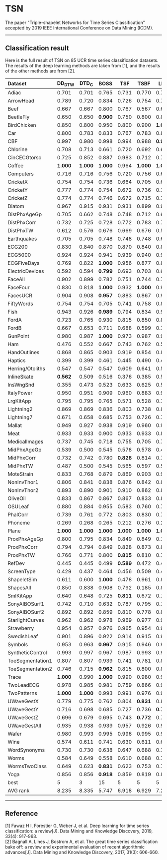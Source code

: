# TSN
The paper "Triple-shapelet Networks for Time Series Classification" accepted by 2019 IEEE International Conference on Data Mining (ICDM).

***

## Classification result
Here is the full result of TSN on 85 UCR time series classification datasets. The results of the deep learning methods are taken from [1], and the results of the other methods are from [2].

| Dataset | DD<sub>DTW</sub> | DTD<sub>C</sub> | BOSS  | TSF   | TSBF  | LPS   | EE    | COTE   | MLP   | FCN   | ResNet | TSN |
|:--|--|--|--|--|--|--|--|--|--|--|--|--|
| Adiac | 0.701  | 0.701  | 0.765  | 0.731  | 0.770  | 0.770  | 0.665  | 0.790  | 0.397  | **0.844** | 0.829  | 0.798  |
| ArrowHead | 0.789  | 0.720  | 0.834  | 0.726  | 0.754  | 0.783  | 0.811  | 0.811  | 0.778  | 0.843  | 0.845  | **0.869** |
| Beef  | 0.667  | 0.667  | 0.800  | 0.767  | 0.567  | 0.600  | 0.633  | 0.867  | 0.720  | 0.697  | 0.753  | **0.900** |
| BeetleFly | 0.650  | 0.650  | **0.900** | 0.750  | 0.800  | 0.800  | 0.750  | 0.800  | 0.870  | 0.860  | 0.850  | **0.900** |
| BirdChicken | 0.850  | 0.800  | 0.950  | 0.800  | 0.900  | **1.000** | 0.800  | 0.900  | 0.775  | 0.955  | 0.885  | 0.800  |
| Car   | 0.800  | 0.783  | 0.833  | 0.767  | 0.783  | 0.850  | 0.833  | 0.900  | 0.872  | 0.994  | **0.995** | 0.917  |
| CBF   | 0.997  | 0.980  | 0.998  | 0.994  | 0.988  | **0.999** | 0.998  | 0.996  | 0.767  | 0.905  | 0.925  | 0.989  |
| Chlorine | 0.708  | 0.713  | 0.661  | 0.720  | 0.692  | 0.608  | 0.656  | 0.727  | 0.802  | 0.814  | 0.844  | **0.868** |
| CinCECGtorso | 0.725  | 0.852  | 0.887  | 0.983  | 0.712  | 0.736  | 0.942  | **0.995** | 0.840  | 0.824  | 0.826  | 0.975  |
| Coffee | **1.000** | **1.000** | **1.000** | 0.964  | **1.000** | **1.000** | **1.000** | **1.000** | 0.996  | **1.000** | **1.000** | **1.000** |
| Computers | 0.716  | 0.716  | 0.756  | 0.720  | 0.756  | 0.680  | 0.708  | 0.740  | 0.563  | **0.822** | 0.815  | 0.624  |
| CricketX | 0.754  | 0.754  | 0.736  | 0.664  | 0.705  | 0.697  | **0.813** | 0.808  | 0.591  | 0.792  | 0.791  | 0.721  |
| CricketY | 0.777  | 0.774  | 0.754  | 0.672  | 0.736  | 0.767  | 0.805  | **0.826** | 0.600  | 0.787  | 0.803  | 0.723  |
| CricketZ | 0.774  | 0.774  | 0.746  | 0.672  | 0.715  | 0.754  | 0.782  | **0.815** | 0.617  | 0.811  | 0.812  | 0.723  |
| Diatom | 0.967  | 0.915  | 0.931  | 0.931  | 0.899  | 0.905  | 0.944  | 0.928  | 0.910  | 0.313  | 0.301  | **0.990** |
| DistPhxAgeGp | 0.705  | 0.662  | 0.748  | 0.748  | 0.712  | 0.669  | 0.691  | 0.748  | 0.657  | 0.710  | 0.717  | **0.835** |
| DistPhxCorr | 0.732  | 0.725  | 0.728  | 0.772  | 0.783  | 0.721  | 0.728  | 0.761  | 0.726  | 0.760  | 0.771  | **0.810** |
| DistPhxTW | 0.612  | 0.576  | 0.676  | 0.669  | 0.676  | 0.568  | 0.647  | 0.698  | 0.617  | 0.690  | 0.665  | **0.785** |
| Earthquakes | 0.705  | 0.705  | 0.748  | 0.748  | 0.748  | 0.640  | 0.741  | 0.748  | 0.717  | 0.727  | 0.712  | **0.820** |
| ECG200 | 0.830  | 0.840  | 0.870  | 0.870  | 0.840  | 0.860  | 0.880  | 0.880  | **0.916** | 0.889  | 0.874  | 0.900  |
| ECG5000 | 0.924  | 0.924  | 0.941  | 0.939  | 0.940  | 0.917  | 0.939  | 0.946  | 0.929  | 0.940  | 0.934  | **0.948** |
| ECGFiveDays | 0.769  | 0.822  | **1.000** | 0.956  | 0.877  | 0.879  | 0.820  | 0.999  | 0.970  | 0.987  | 0.975  | **1.000** |
| ElectricDevices | 0.592  | 0.594  | **0.799** | 0.693  | 0.703  | 0.681  | 0.663  | 0.713  | 0.592  | 0.702  | 0.729  | 0.625  |
| FaceAll | 0.902  | 0.899  | 0.782  | 0.751  | 0.744  | 0.767  | 0.849  | 0.918  | 0.793  | **0.945** | 0.839  | 0.811  |
| FaceFour | 0.830  | 0.818  | **1.000** | 0.932  | **1.000** | 0.943  | 0.909  | 0.898  | 0.840  | 0.928  | 0.955  | 0.955  |
| FacesUCR | 0.904  | 0.908  | **0.957** | 0.883  | 0.867  | 0.926  | 0.945  | 0.942  | 0.833  | 0.946  | 0.955  | 0.940  |
| FiftyWords | 0.754  | 0.754  | 0.705  | 0.741  | 0.758  | 0.818  | **0.820** | 0.798  | 0.684  | 0.627  | 0.740  | 0.690  |
| Fish  | 0.943  | 0.926  | **0.989** | 0.794  | 0.834  | 0.943  | 0.966  | 0.983  | 0.848  | 0.958  | 0.979  | 0.943  |
| FordA | 0.723  | 0.765  | 0.930  | 0.815  | 0.850  | 0.873  | 0.738  | **0.957** | 0.730  | 0.904  | 0.920  | 0.933  |
| FordB | 0.667  | 0.653  | 0.711  | 0.688  | 0.599  | 0.711  | 0.662  | 0.804  | 0.603  | 0.878  | 0.913  | **0.918** |
| GunPoint | 0.980  | 0.987  | **1.000** | 0.973  | 0.987  | 0.993  | 0.993  | **1.000** | 0.927  | **1.000** | 0.991  | 0.967  |
| Ham   | 0.476  | 0.552  | 0.667  | 0.743  | 0.762  | 0.562  | 0.571  | 0.648  | 0.691  | 0.718  | 0.757  | **0.781** |
| HandOutlines | 0.868  | 0.865  | 0.903  | 0.919  | 0.854  | 0.881  | 0.889  | **0.919** | 0.918  | 0.806  | 0.911  | 0.831  |
| Haptics | 0.399  | 0.399  | 0.461  | 0.445  | 0.490  | 0.432  | 0.393  | **0.523** | 0.433  | 0.480  | 0.519  | 0.438  |
| Herring/Otoliths | 0.547  | 0.547  | 0.547  | 0.609  | 0.641  | 0.578  | 0.578  | 0.625  | 0.528  | 0.608  | 0.619  | **0.688** |
| InlineSkate | **0.562** | 0.509  | 0.516  | 0.376  | 0.385  | 0.500  | 0.460  | 0.495  | 0.337  | 0.339  | 0.373  | 0.340  |
| InsWngSnd | 0.355  | 0.473  | 0.523  | 0.633  | 0.625  | 0.551  | 0.595  | **0.653** | 0.607  | 0.393  | 0.507  | 0.624  |
| ItalyPower | 0.950  | 0.951  | 0.909  | 0.960  | 0.883  | 0.923  | 0.962  | 0.961  | 0.954  | 0.961  | 0.963  | **0.969** |
| LrgKitApp | 0.795  | 0.795  | 0.765  | 0.571  | 0.528  | 0.717  | 0.811  | 0.845  | 0.473  | **0.902** | 0.900  | 0.707  |
| Lightning2 | 0.869  | 0.869  | 0.836  | 0.803  | 0.738  | 0.820  | **0.885** | 0.869  | 0.670  | 0.739  | 0.770  | 0.787  |
| Lightning7 | 0.671  | 0.658  | 0.685  | 0.753  | 0.726  | 0.740  | 0.767  | 0.808  | 0.630  | 0.827  | **0.845** | 0.767  |
| Mallat | 0.949  | 0.927  | 0.938  | 0.919  | 0.960  | 0.908  | 0.940  | 0.954  | 0.918  | 0.967  | **0.972** | 0.940  |
| Meat  | 0.933  | 0.933  | 0.900  | 0.933  | 0.933  | 0.883  | 0.933  | 0.917  | 0.897  | 0.853  | **0.968** | 0.933  |
| MedicalImages | 0.737  | 0.745  | 0.718  | 0.755  | 0.705  | 0.746  | 0.742  | 0.758  | 0.721  | **0.779** | 0.770  | 0.722  |
| MidPhxAgeGp | 0.539  | 0.500  | 0.545  | 0.578  | 0.578  | 0.487  | 0.558  | 0.636  | 0.531  | 0.553  | 0.569  | **0.798** |
| MidPhxCorr | 0.732  | 0.742  | 0.780  | **0.828** | 0.814  | 0.773  | 0.784  | 0.804  | 0.770  | 0.801  | 0.809  | 0.778  |
| MidPhxTW | 0.487  | 0.500  | 0.545  | 0.565  | 0.597  | 0.526  | 0.513  | 0.571  | 0.534  | 0.512  | 0.484  | **0.637** |
| MoteStrain | 0.833  | 0.768  | 0.879  | 0.869  | 0.903  | 0.922  | 0.883  | **0.937** | 0.858  | **0.937** | 0.928  | 0.908  |
| NonInvThor1 | 0.806  | 0.841  | 0.838  | 0.876  | 0.842  | 0.812  | 0.846  | 0.931  | 0.916  | **0.956** | 0.945  | 0.877  |
| NonInvThor2 | 0.893  | 0.890  | 0.901  | 0.910  | 0.862  | 0.841  | 0.913  | 0.946  | 0.917  | **0.953** | 0.946  | 0.902  |
| OliveOil | 0.833  | 0.867  | 0.867  | 0.867  | 0.833  | 0.867  | 0.867  | **0.900** | 0.667  | 0.723  | 0.830  | **0.900** |
| OSULeaf | 0.880  | 0.884  | 0.955  | 0.583  | 0.760  | 0.740  | 0.806  | 0.967  | 0.557  | 0.977  | **0.979** | 0.711  |
| PhalCorr | 0.739  | 0.761  | 0.772  | 0.803  | 0.830  | 0.756  | 0.773  | 0.770  | 0.735  | 0.820  | **0.839** | 0.823  |
| Phoneme | 0.269  | 0.268  | 0.265  | 0.212  | 0.276  | 0.237  | 0.305  | **0.349** | 0.096  | 0.325  | 0.334  | 0.216  |
| Plane | **1.000** | **1.000** | **1.000** | **1.000** | **1.000** | **1.000** | **1.000** | **1.000** | 0.978  | **1.000** | **1.000** | **1.000** |
| ProxPhxAgeGp | 0.800  | 0.795  | 0.834  | 0.849  | 0.849  | 0.795  | 0.805  | 0.854  | 0.856  | 0.831  | 0.853  | **0.859** |
| ProxPhxCorr | 0.794  | 0.794  | 0.849  | 0.828  | 0.873  | 0.842  | 0.808  | 0.869  | 0.733  | 0.903  | **0.921** | 0.880  |
| ProxPhxTW | 0.766  | 0.771  | 0.800  | **0.815** | 0.810  | 0.732  | 0.766  | 0.780  | 0.767  | 0.767  | 0.780  | **0.815** |
| RefDev | 0.445  | 0.445  | 0.499  | **0.589** | 0.472  | 0.459  | 0.437  | 0.547  | 0.379  | 0.508  | 0.525  | 0.445  |
| ScreenType | 0.429  | 0.437  | 0.464  | 0.456  | 0.509  | 0.416  | 0.445  | 0.547  | 0.403  | **0.625** | 0.622  | 0.459  |
| ShapeletSim | 0.611  | 0.600  | **1.000** | 0.478  | 0.961  | 0.867  | 0.817  | 0.961  | 0.503  | 0.724  | 0.779  | 0.872  |
| ShapesAll | 0.850  | 0.838  | 0.908  | 0.792  | 0.185  | 0.873  | 0.867  | 0.892  | 0.771  | 0.895  | **0.921** | 0.812  |
| SmlKitApp | 0.640  | 0.648  | 0.725  | **0.811** | 0.672  | 0.712  | 0.696  | 0.776  | 0.371  | 0.783  | 0.786  | 0.709  |
| SonyAIBOSurf1 | 0.742  | 0.710  | 0.632  | 0.787  | 0.795  | 0.774  | 0.704  | 0.845  | 0.672  | **0.960** | 0.958  | 0.857  |
| SonyAIBOSurf2 | 0.892  | 0.892  | 0.859  | 0.810  | 0.778  | 0.872  | 0.878  | 0.952  | 0.834  | **0.979** | 0.978  | 0.909  |
| StarlightCurves | 0.962  | 0.962  | 0.978  | 0.969  | 0.977  | 0.963  | 0.926  | **0.980** | 0.949  | 0.961  | 0.972  | 0.947  |
| Strawberry | 0.954  | 0.957  | 0.976  | 0.965  | 0.954  | 0.962  | 0.946  | 0.951  | 0.961  | 0.972  | **0.981** | 0.977  |
| SwedishLeaf | 0.901  | 0.896  | 0.922  | 0.914  | 0.915  | 0.920  | 0.915  | 0.955  | 0.851  | **0.969** | 0.956  | 0.915  |
| Symbols | 0.953  | 0.963  | **0.967** | 0.915  | 0.946  | 0.963  | 0.960  | 0.964  | 0.832  | 0.955  | 0.906  | 0.949  |
| SyntheticControl | 0.993  | 0.997  | 0.967  | 0.987  | 0.993  | 0.980  | 0.990  | **1.000** | 0.976  | 0.985  | 0.998  | 0.997  |
| ToeSegmentation1 | 0.807  | 0.807  | 0.939  | 0.741  | 0.781  | 0.877  | 0.829  | **0.974** | 0.583  | 0.961  | 0.963  | 0.921  |
| ToeSegmentation2 | 0.746  | 0.715  | **0.962** | 0.815  | 0.800  | 0.869  | 0.892  | 0.915  | 0.745  | 0.880  | 0.906  | 0.877  |
| Trace | **1.000** | 0.990  | **1.000** | 0.990  | 0.980  | 0.980  | 0.990  | **1.000** | 0.807  | **1.000** | **1.000** | **1.000** |
| TwoLeadECG | 0.978  | 0.985  | 0.981  | 0.759  | 0.866  | 0.948  | 0.971  | 0.993  | 0.762  | **1.000** | **1.000** | 0.972  |
| TwoPatterns | **1.000** | **1.000** | 0.993  | 0.991  | 0.976  | 0.982  | **1.000** | **1.000** | 0.946  | 0.871  | **1.000** | 0.962  |
| UWaveGestX | 0.779  | 0.775  | 0.762  | 0.804  | **0.831** | 0.829  | 0.805  | 0.822  | 0.767  | 0.754  | 0.780  | 0.798  |
| UWaveGestY | 0.716  | 0.698  | 0.685  | 0.727  | 0.736  | **0.761** | 0.726  | 0.759  | 0.698  | 0.639  | 0.670  | 0.706  |
| UWaveGestZ | 0.696  | 0.679  | 0.695  | 0.743  | **0.772** | 0.768  | 0.724  | 0.750  | 0.697  | 0.726  | 0.750  | 0.698  |
| UWaveGestAll | 0.935  | 0.938  | 0.939  | 0.957  | 0.926  | 0.966  | **0.968** | 0.964  | 0.955  | 0.817  | 0.860  | 0.952  |
| Wafer | 0.980  | 0.993  | 0.995  | 0.996  | 0.995  | 0.997  | 0.997  | **1.000** | 0.996  | 0.997  | 0.999  | 0.999  |
| Wine  | 0.574  | 0.611  | 0.741  | 0.630  | 0.611  | 0.630  | 0.574  | 0.648  | 0.565  | 0.587  | 0.744  | **0.870** |
| WordSynonyms | 0.730  | 0.730  | 0.638  | 0.647  | 0.688  | 0.755  | **0.779** | 0.757  | 0.598  | 0.564  | 0.622  | 0.658  |
| Worms | 0.584  | 0.649  | 0.558  | 0.610  | 0.688  | 0.701  | 0.662  | 0.623  | 0.457  | 0.765  | **0.791** | 0.591  |
| WormsTwoClass | 0.649  | 0.623  | **0.831** | 0.623  | 0.753  | 0.753  | 0.688  | 0.805  | 0.601  | 0.726  | 0.747  | 0.696  |
| Yoga  | 0.856  | 0.856  | **0.918** | 0.859  | 0.819  | 0.869  | 0.879  | 0.877  | 0.855  | 0.839  | 0.870  | 0.843  |
| best  | 5     | 3     | 15    | 5     | 5     | 5     | 8     | 19    | 1     | 17    | 15    | **24** |
| AVG rank | 8.235  | 8.335  | 5.747  | 6.918  | 6.929  | 7.282  | 6.494  | **3.447**  | 9.635  | 5.406  | 4.306  | 5.265  |

***
## Reference
[1] Fawaz H I, Forestier G, Weber J, et al. Deep learning for time series classification: a review[J]. Data Mining and Knowledge Discovery, 2019, 33(4): 917-963. </br>
[2] Bagnall A, Lines J, Bostrom A, et al. The great time series classification bake off: a review and experimental evaluation of recent algorithmic advances[J]. Data Mining and Knowledge Discovery, 2017, 31(3): 606-660.
